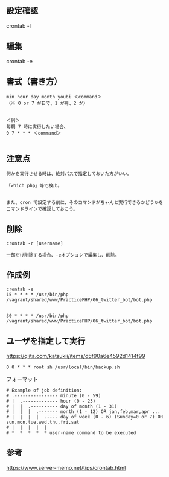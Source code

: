 ## 設定確認
crontab -l

## 編集
crontab -e

## 書式（書き方）
```
min hour day month youbi ＜command＞
（※ 0 or 7 が日で、1 が月、2 が）


＜例＞
毎朝 7 時に実行したい場合、
0 7 * * * ＜command＞


```

## 注意点
```
何かを実行させる時は、絶対パスで指定しておいた方がいい。

「which php」等で検出。


また、cron で設定する前に、そのコマンドがちゃんと実行できるかどうかを
コマンドラインで確認しておこう。
```

## 削除
```
crontab -r [username]

一部だけ削除する場合、-eオプションで編集し、削除。
```


## 作成例
```
crontab -e
15 * * * * /usr/bin/php /vagrant/shared/www/PracticePHP/06_twitter_bot/bot.php


30 * * * * /usr/bin/php /vagrant/shared/www/PracticePHP/06_twitter_bot/bot.php
```


## ユーザを指定して実行
<https://qiita.com/katsukii/items/d5f90a6e4592d1414f99>  
```
0 0 * * * root sh /usr/local/bin/backup.sh
```
フォーマット
```
# Example of job definition:
# .---------------- minute (0 - 59)
# |  .------------- hour (0 - 23)
# |  |  .---------- day of month (1 - 31)
# |  |  |  .------- month (1 - 12) OR jan,feb,mar,apr ...
# |  |  |  |  .---- day of week (0 - 6) (Sunday=0 or 7) OR sun,mon,tue,wed,thu,fri,sat
# |  |  |  |  |
# *  *  *  *  * user-name command to be executed
```


## 参考
<https://www.server-memo.net/tips/crontab.html>  


